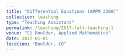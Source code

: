 ```yaml
---
title: "Differential Equations (APPM 2360)"
collection: teaching
type: "Teaching Assistant"
permalink: /teaching/2017-fall-teaching-1
venue: "CU Boulder, Applied Mathematics"
date: 2017-01-01
location: "Boulder, CO"
---
```



